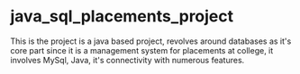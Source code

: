 # java_sql_placements_project

This is the project is a java based project, revolves around databases as it's core part since it is a management system for placements at college, it involves MySql, Java, it's connectivity with numerous features. 
